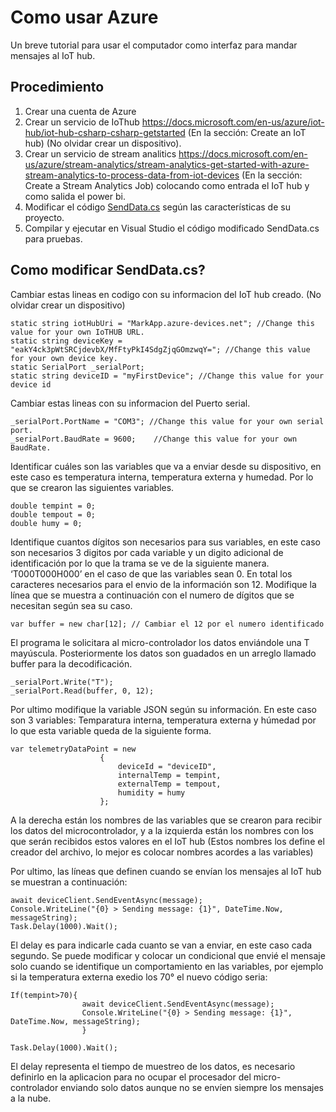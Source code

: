 # Como usar Azure

Un breve tutorial para usar el computador como interfaz para mandar mensajes al IoT hub.



## Procedimiento

1.	Crear una cuenta de Azure
2.	Crear un servicio de IoThub https://docs.microsoft.com/en-us/azure/iot-hub/iot-hub-csharp-csharp-getstarted (En la sección: Create an IoT hub) (No olvidar crear un dispositivo).
3.	Crear un servicio de stream analitics https://docs.microsoft.com/en-us/azure/stream-analytics/stream-analytics-get-started-with-azure-stream-analytics-to-process-data-from-iot-devices (En la sección: Create a Stream Analytics Job) colocando como entrada el IoT hub  y como salida el power bi.
4.	Modificar el código [SendData.cs](SendData.cs) según las características de su proyecto.
5.	Compilar y ejecutar en Visual Studio el código modificado SendData.cs para pruebas.

## Como modificar SendData.cs?

Cambiar estas lineas en codigo con su informacion del IoT hub creado. (No olvidar crear un dispositivo)
```
static string iotHubUri = "MarkApp.azure-devices.net"; //Change this value for your own IoTHUB URL.
static string deviceKey = "eakY4ck3pWtSRCjdevbX/MfFtyPkI4SdgZjqGOmzwqY="; //Change this value for your own device key.
static SerialPort _serialPort;
static string deviceID = "myFirstDevice"; //Change this value for your device id
```

Cambiar estas lineas con su informacion del Puerto serial.
```
_serialPort.PortName = "COM3"; //Change this value for your own serial port.
_serialPort.BaudRate = 9600; 	//Change this value for your own BaudRate.
```

Identificar cuáles son las variables que va a enviar desde su dispositivo, en este caso es temperatura interna, temperatura externa y humedad. Por lo que se crearon las siguientes variables.
```
double tempint = 0;
double tempout = 0;
double humy = 0;
```

Identifique cuantos dígitos son necesarios para sus variables, en este caso son necesarios 3 digitos por cada variable y un digito adicional de identificación por lo que la trama se ve de la siguiente manera. ‘T000T000H000’ en el caso de que las variables sean 0. En total los caracteres necesarios para el envio de la información son 12. Modifique la línea que se muestra a continuación con el numero de dígitos que se necesitan según sea su caso. 
```
var buffer = new char[12]; // Cambiar el 12 por el numero identificado
```

El programa le solicitara al micro-controlador los datos enviándole una T mayúscula. Posteriormente los datos son guadados en un arreglo llamado buffer para la decodificación.
```
_serialPort.Write("T");
_serialPort.Read(buffer, 0, 12);
```

Por ultimo modifique la variable JSON según su información. En este caso son 3 variables: Temparatura interna, temperatura externa y húmedad por lo que esta variable queda de la siguiente forma.
```
var telemetryDataPoint = new
	                {
	                    deviceId = "deviceID",
	                    internalTemp = tempint,
	                    externalTemp = tempout,
	                    humidity = humy
	                };
```
A la derecha están los nombres de las variables que se crearon para recibir los datos del microcontrolador, y a la izquierda están los nombres con los que serán recibidos estos valores en el IoT hub (Estos nombres los define el creador del archivo, lo mejor es colocar nombres acordes a las variables)

Por ultimo, las líneas que definen cuando se envían los mensajes al IoT hub se muestran a continuación:
```
await deviceClient.SendEventAsync(message);
Console.WriteLine("{0} > Sending message: {1}", DateTime.Now, messageString);
Task.Delay(1000).Wait();
```
El delay es para indicarle cada cuanto se van a enviar, en este caso cada segundo. Se puede modificar y colocar un condicional que envié el mensaje solo cuando se identifique un comportamiento en las variables, por ejemplo si la temperatura externa exedio los 70°  el nuevo código seria:
```
If(tempint>70){
				await deviceClient.SendEventAsync(message);
                Console.WriteLine("{0} > Sending message: {1}", DateTime.Now, messageString);
				}

Task.Delay(1000).Wait();
```

El delay representa el tiempo de muestreo de los datos, es necesario definirlo en la aplicacion para no ocupar el procesador del micro-controlador enviando solo datos aunque no se envíen siempre los mensajes a la nube.
